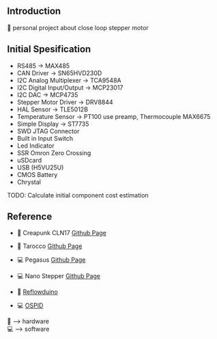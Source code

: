
## Introduction 

:motor_scooter: personal project about close loop stepper motor 

## Initial Spesification

- RS485 -> MAX485
- CAN Driver -> SN65HVD230D
- I2C Analog Multiplexer -> TCA9548A
- I2C Digital Input/Output -> MCP23017
- I2C DAC -> MCP4735
- Stepper Motor Driver -> DRV8844
- HAL Sensor -> TLE5012B
- Temperature Sensor -> PT100 use preamp, Thermocouple MAX6675
- Simple Display -> ST7735
- SWD JTAG Connector
- Built in Input Switch 
- Led Indicator 
- SSR Omron Zero Crossing 
- uSDcard
- USB (H5VU25U)
- CMOS Battery 
- Chrystal 

TODO: Calculate initial component cost estimation

## Reference 

- :hammer:  Creapunk CLN17 [Github Page](https://github.com/creapunk/CLN-ClosedLoopNemaDriver/tree/main/hardware/CLN17/V2.0)
- :hammer: Tarocco [Github Page](https://github.com/ottoragam/Tarocco)
- :computer: Pegasus [Github Page](https://github.com/pachterlab/pegasus)
- :computer: Nano Stepper [Github Page](https://github.com/Misfittech/nano_stepper)

- :hammer: [Reflowduino](https://github.com/botletics/Reflowduino)
- :computer: [OSPID](https://github.com/osPID/osPID-Firmware)

:hammer: --> hardware  
:computer: --> software
